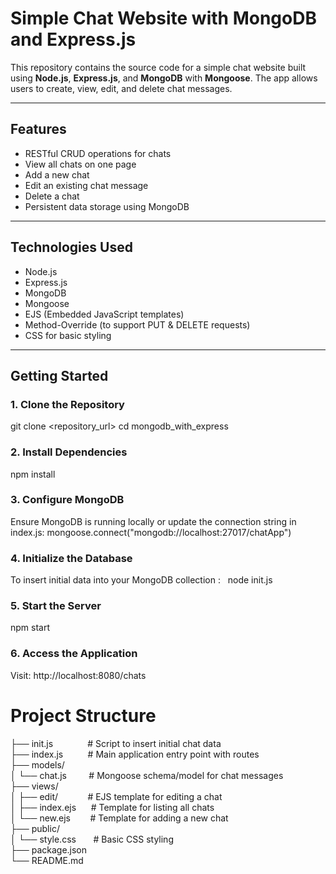 # Simple Chat Website with MongoDB and Express.js

This repository contains the source code for a simple chat website built using **Node.js**, **Express.js**, and **MongoDB** with **Mongoose**. The app allows users to create, view, edit, and delete chat messages.

---

##  Features

- RESTful CRUD operations for chats
- View all chats on one page
- Add a new chat
- Edit an existing chat message
- Delete a chat
- Persistent data storage using MongoDB

---

##  Technologies Used

- Node.js
- Express.js
- MongoDB
- Mongoose
- EJS (Embedded JavaScript templates)
- Method-Override (to support PUT & DELETE requests)
- CSS for basic styling

---

##  Getting Started

### 1. Clone the Repository
git clone <repository_url> 
cd mongodb_with_express
### 2. Install Dependencies
npm install
### 3. Configure MongoDB
Ensure MongoDB is running locally or update the connection string in index.js:
mongoose.connect("mongodb://localhost:27017/chatApp")
### 4. Initialize the Database
To insert initial data into your MongoDB collection : &nbsp;
node init.js
### 5. Start the Server
npm start
### 6. Access the Application
Visit: http://localhost:8080/chats
# Project Structure


├── init.js      &nbsp;&nbsp;&nbsp;&nbsp;&nbsp;&nbsp; &nbsp;&nbsp;&nbsp;&nbsp;&nbsp;      # Script to insert initial chat data <br>
├── index.js      &nbsp;&nbsp;&nbsp; &nbsp;&nbsp;&nbsp;&nbsp;     # Main application entry point with routes <br>
├── models/ <br>
│   └── chat.js      &nbsp;&nbsp;&nbsp;&nbsp;&nbsp;&nbsp;&nbsp;   # Mongoose schema/model for chat messages <br>
├── views/ <br>
│   ├── edit/        &nbsp;&nbsp;&nbsp;&nbsp;&nbsp;&nbsp;&nbsp;&nbsp;&nbsp;&nbsp;   # EJS template for editing a chat <br>
│   ├── index.ejs    &nbsp; &nbsp;&nbsp;  # Template for listing all chats  <br>
│   └── new.ejs        &nbsp;&nbsp;&nbsp;&nbsp;&nbsp;&nbsp; # Template for adding a new chat   <br>
├── public/  <br>
│   └── style.css     &nbsp;&nbsp;&nbsp;&nbsp;&nbsp;  # Basic CSS styling <br>
├── package.json <br>
└── README.md